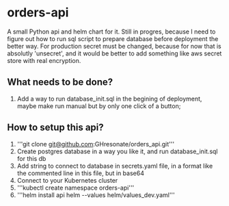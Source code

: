 # orders-api
A small Python api and helm chart for it. Still in progres, because I need to figure out how to run sql script to prepare database before deployment the better way.
For production secret must be changed, because for now that is absolutly 'unsecret', and it would be better to add something like aws secret store with real encryption.
## What needs to be done?
1) Add a way to run database_init.sql in the begining of deployment, maybe make run manual but by only one click of a button;

## How to setup this api?
1) '''git clone git@github.com:GHresonate/orders_api.git'''
2) Create postgres database in a way you like it, and run database_init.sql for this db
3) Add string to connect to database in secrets.yaml file, in a format like the commented line in this file, but in base64
4) Connect to your Kubernetes cluster
5) '''kubectl create namespace orders-api'''
6) '''helm install api helm --values helm/values_dev.yaml'''
